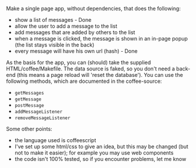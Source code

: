 Make a single page app, without dependencies, that does the following:
- show a list of messages - Done
- allow the user to add a message to the list
- add messages that are added by others to the list
- when a message is clicked, the message is shown in an in-page popup (the list stays visible in the back)
- every message will have his own url (hash) - Done

As the basis for the app, you can (should) take the supplied HTML/coffee/Makefile. The data source is faked, so you don't need a back-end (this means a page reload will 'reset the database'). You can use the following methods, which are documented in the coffee-source:
- `getMessages`
- `getMessage`
- `postMessage`
- `addMessageListener`
- `removeMessageListener`

Some other points:
- the language used is coffeescript
- I've set up some html/css to give an idea, but this may be changed (but not to make it easier); for example you may use web components
- the code isn't 100% tested, so if you encounter problems, let me know
